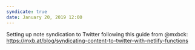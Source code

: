```yaml
---
syndicate: true
date: January 20, 2019 12:00
---
```


Setting up note syndication to Twitter following this guide from @mxbck: <https://mxb.at/blog/syndicating-content-to-twitter-with-netlify-functions>
